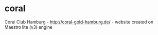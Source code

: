 coral
=====

Coral Club Hamburg - http://coral-gold-hamburg.de/ - website created on Maestro lite (v3) engine
